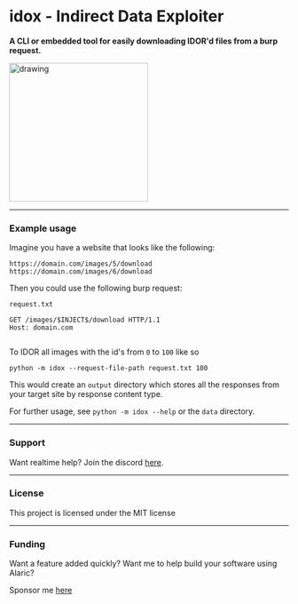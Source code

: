 # idox - Indirect Data Exploiter

**A CLI or embedded tool for easily downloading IDOR'd files from a burp request.**

<img src="images/idox.jpeg" alt="drawing" width="250"/>

---

### Example usage

Imagine you have a website that looks like the following:

```text
https://domain.com/images/5/download
https://domain.com/images/6/download
```

Then you could use the following burp request:

`request.txt`
```text
GET /images/$INJECT$/download HTTP/1.1
Host: domain.com


```

To IDOR all images with the id's from `0` to `100` like so

```shell
python -m idox --request-file-path request.txt 100
```

This would create an `output` directory which stores all the responses from your target site by response content type.

For further usage, see `python -m idox --help` or the `data` directory.

---

### Support

Want realtime help? Join the discord [here](https://discord.gg/BqPNSH2jPg).

---

### License
This project is licensed under the MIT license

---

### Funding

Want a feature added quickly? Want me to help build your software using Alaric?

Sponsor me [here](https://github.com/sponsors/Skelmis)

